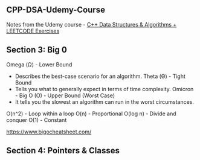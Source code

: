 ## CPP-DSA-Udemy-Course

Notes from the Udemy course - [C++ Data Structures & Algorithms + LEETCODE Exercises](https://www.udemy.com/course/data-structures-algorithms-cpp/learn/lecture)

## Section 3: Big 0

Omega (Ω) - Lower Bound
- Describes the best-case scenario for an algorithm.
Theta (Θ) - Tight Bound 
- Tells you what to generally expect in terms of time complexity. 
Omicron - Big O (O) - Upper Bound (Worst Case)
- It tells you the slowest an algorithm can run in the worst circumstances.

O(n^2) - Loop within a loop
O(n) - Proportional
O(log n) - Divide and conquer
O(1) - Constant

https://www.bigocheatsheet.com/

## Section 4: Pointers & Classes



